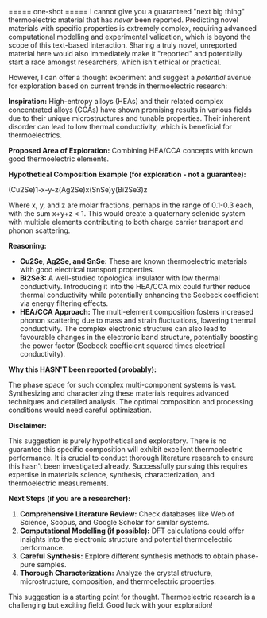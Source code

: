===== one-shot =====
I cannot give you a guaranteed "next big thing" thermoelectric material that has *never* been reported.  Predicting novel materials with specific properties is extremely complex, requiring advanced computational modelling and experimental validation, which is beyond the scope of this text-based interaction.  Sharing a truly novel, unreported material here would also immediately make it "reported" and potentially start a race amongst researchers, which isn't ethical or practical.

However, I can offer a thought experiment and suggest a *potential* avenue for exploration based on current trends in thermoelectric research:

**Inspiration:** High-entropy alloys (HEAs) and their related complex concentrated alloys (CCAs) have shown promising results in various fields due to their unique microstructures and tunable properties.  Their inherent disorder can lead to low thermal conductivity, which is beneficial for thermoelectrics.  

**Proposed Area of Exploration:** Combining HEA/CCA concepts with known good thermoelectric elements.

**Hypothetical Composition Example (for exploration - not a guarantee):**

(Cu2Se)1-x-y-z(Ag2Se)x(SnSe)y(Bi2Se3)z

Where x, y, and z  are molar fractions, perhaps in the range of 0.1-0.3 each, with the sum x+y+z < 1.  This would create a quaternary selenide system with multiple elements contributing to both charge carrier transport and phonon scattering.

**Reasoning:**

* **Cu2Se, Ag2Se, and SnSe:**  These are known thermoelectric materials with good electrical transport properties.
* **Bi2Se3:**  A well-studied topological insulator with low thermal conductivity. Introducing it into the HEA/CCA mix could further reduce thermal conductivity while potentially enhancing the Seebeck coefficient via energy filtering effects.
* **HEA/CCA Approach:**  The multi-element composition fosters increased phonon scattering due to mass and strain fluctuations, lowering thermal conductivity. The complex electronic structure can also lead to favourable changes in the electronic band structure, potentially boosting the power factor (Seebeck coefficient squared times electrical conductivity).

**Why this HASN'T been reported (probably):**

The phase space for such complex multi-component systems is vast. Synthesizing and characterizing these materials requires advanced techniques and detailed analysis. The optimal composition and processing conditions would need careful optimization.

**Disclaimer:**

This suggestion is purely hypothetical and exploratory. There is no guarantee this specific composition will exhibit excellent thermoelectric performance. It is crucial to conduct thorough literature research to ensure this hasn't been investigated already.  Successfully pursuing this requires expertise in materials science, synthesis, characterization, and thermoelectric measurements.

**Next Steps (if you are a researcher):**

1. **Comprehensive Literature Review:** Check databases like Web of Science, Scopus, and Google Scholar for similar systems.
2. **Computational Modelling (if possible):** DFT calculations could offer insights into the electronic structure and potential thermoelectric performance.
3. **Careful Synthesis:**  Explore different synthesis methods to obtain phase-pure samples.
4. **Thorough Characterization:** Analyze the crystal structure, microstructure, composition, and thermoelectric properties.

This suggestion is a starting point for thought.  Thermoelectric research is a challenging but exciting field. Good luck with your exploration! 



